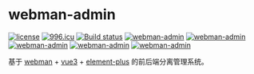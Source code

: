 # webman-admin

[![license](https://img.shields.io/github/license/Tinywan/webman-admin)]()
[![996.icu](https://img.shields.io/badge/link-996.icu-red.svg)](https://996.icu)
[![Build status](https://github.com/Tinywan/dnmp/workflows/CI/badge.svg)]()
[![webman-admin](https://img.shields.io/github/v/release/tinywan/webman-admin?include_prereleases)]()
[![webman-admin](https://img.shields.io/badge/build-passing-brightgreen.svg)]()
[![webman-admin](https://img.shields.io/packagist/php-v/tinywan/webman-admin)]()
[![webman-admin](https://img.shields.io/github/last-commit/tinywan/webman-admin/main)]()
[![webman-admin](https://img.shields.io/github/v/tag/tinywan/webman-admin?color=ff69b4)]()

基于 [webman](https://www.workerman.net/doc/webman/) + [vue3](https://v3.vuejs.org/) + [element-plus](https://element-plus.gitee.io/zh-CN/) 的前后端分离管理系统。


